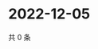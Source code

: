 # 2022-12-05

共 0 条

<!-- BEGIN WEIBO -->
<!-- 最后更新时间 Mon Dec 05 2022 11:03:56 GMT+0800 (China Standard Time) -->

<!-- END WEIBO -->
